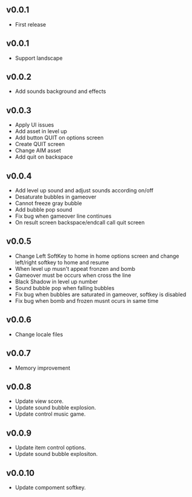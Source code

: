v0.0.1
-------
- First release

v0.0.1
-------
- Support landscape

v0.0.2
-------
- Add sounds background and effects

v0.0.3
-------
- Apply UI issues
- Add asset in level up
- Add button QUIT on options screen
- Create QUIT screen
- Change AIM asset
- Add quit on backspace

v0.0.4
-------
- Add level up sound and adjust sounds according on/off
- Desaturate bubbles in gameover
- Cannot freeze gray bubble
- Add bubble pop sound
- Fix bug when gameover line continues
- On result screen backspace/endcall call quit screen

v0.0.5
-------
- Change Left SoftKey to home in home options screen and change left/right softkey to home and resume
- When level up musn't appeat fronzen and bomb
- Gameover must be occurs when cross the line 
- Black Shadow in level up number
- Sound bubble pop when falling bubbles
- Fix bug when bubbles are saturated in gameover, softkey is disabled
- Fix bug when bomb and frozen musnt ocurs in same time

v0.0.6
-------
- Change locale files

v0.0.7
-------
- Memory improvement

v0.0.8
-------
- Update view score.
- Update sound bubble explosion.
- Update control music game.

v0.0.9
-------
- Update item control options.
- Update sound bubble explositon.

v0.0.10
-------
- Update compoment softkey.